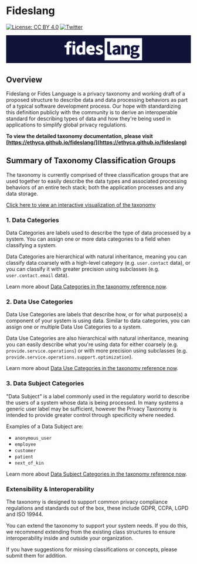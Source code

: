 # Fideslang

[![License: CC BY 4.0](https://img.shields.io/badge/License-CC%20BY%204.0-lightgrey.svg)](https://creativecommons.org/licenses/by/4.0/) [![Twitter](https://img.shields.io/twitter/follow/ethyca?style=social)](https://twitter.com/ethyca)

![Fideslang banner](mkdocs/docs/img/fideslang.png "Fideslang banner")

## Overview

Fideslang or Fides Language is a privacy taxonomy and working draft of a proposed structure to describe data and data processing behaviors as part of a typical software development process. Our hope with standardizing this definition publicly with the community is to derive an interoperable standard for describing types of data and how they're being used in applications to simplify global privacy regulations.

**To view the detailed taxonomy documentation, please visit [https://ethyca.github.io/fideslang/](https://ethyca.github.io/fideslang)**

## Summary of Taxonomy Classification Groups

The taxonomy is currently comprised of three classification groups that are used together to easily describe the data types and associated processing behaviors of an entire tech stack; both the application processes and any data storage.

[Click here to view an interactive visualization of the taxonomy](https://ethyca.github.io/fideslang/explorer/)

### 1. Data Categories

Data Categories are labels used to describe the type of data processed by a system. You can assign one or more data categories to a field when classifying a system.

Data Categories are hierarchical with natural inheritance, meaning you can classify data coarsely with a high-level category (e.g. `user.contact` data), or you can classify it with greater precision using subclasses (e.g. `user.contact.email` data).

Learn more about [Data Categories in the taxonomy reference now](https://ethyca.github.io/fideslang/taxonomy/data_categories/).

### 2. Data Use Categories

Data Use Categories are labels that describe how, or for what purpose(s) a component of your system is using data. Similar to data categories, you can assign one or multiple Data Use Categories to a system.

Data Use Categories are also hierarchical with natural inheritance, meaning you can easily describe what you're using data for either coarsely (e.g. `provide.service.operations`) or with more precision using subclasses (e.g. `provide.service.operations.support.optimization`).

Learn more about [Data Use Categories in the taxonomy reference now](https://ethyca.github.io/fideslang/data_uses/).

### 3. Data Subject Categories

"Data Subject" is a label commonly used in the regulatory world to describe the users of a system whose data is being processed. In many systems a generic user label may be sufficient, however the Privacy Taxonomy is intended to provide greater control through specificity where needed.

Examples of a Data Subject are:

- `anonymous_user`
- `employee`
- `customer`
- `patient`
- `next_of_kin`

Learn more about [Data Subject Categories in the taxonomy reference now](https://ethyca.github.io/fideslang/taxonomy/data_subjects/).

### Extensibility & Interoperability

The taxonomy is designed to support common privacy compliance regulations and standards out of the box, these include GDPR, CCPA, LGPD and ISO 19944.

You can extend the taxonomy to support your system needs. If you do this, we recommend extending from the existing class structures to ensure interoperability inside and outside your organization.

If you have suggestions for missing classifications or concepts, please submit them for addition.
